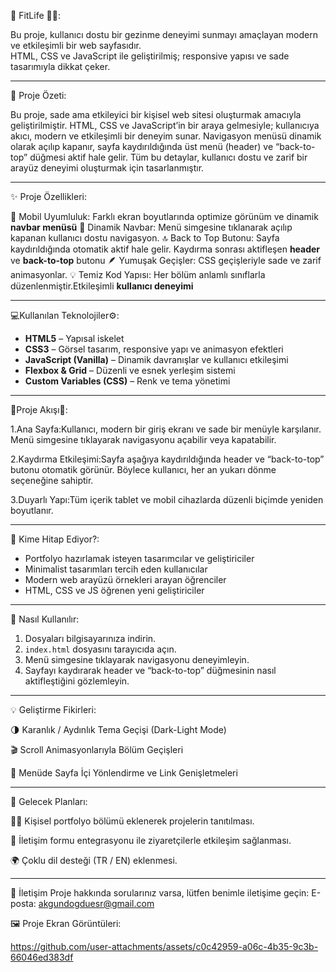 
 💪 FitLife 🧘‍♀️:
 
Bu proje, kullanıcı dostu bir gezinme deneyimi sunmayı amaçlayan modern ve etkileşimli bir web sayfasıdır.  
HTML, CSS ve JavaScript ile geliştirilmiş; responsive yapısı ve sade tasarımıyla dikkat çeker.

---

🚀 Proje Özeti:

Bu proje, sade ama etkileyici bir kişisel web sitesi oluşturmak amacıyla geliştirilmiştir.
HTML, CSS ve JavaScript’in bir araya gelmesiyle; kullanıcıya akıcı, modern ve etkileşimli bir deneyim sunar.
Navigasyon menüsü dinamik olarak açılıp kapanır, sayfa kaydırıldığında üst menü (header) ve “back-to-top” düğmesi aktif hale gelir.
Tüm bu detaylar, kullanıcı dostu ve zarif bir arayüz deneyimi oluşturmak için tasarlanmıştır.

---

✨ Proje Özellikleri:

📱 Mobil Uyumluluk: Farklı ekran boyutlarında optimize görünüm ve dinamik **navbar menüsü**
🍔 Dinamik Navbar: Menü simgesine tıklanarak açılıp kapanan kullanıcı dostu navigasyon.
🔝 Back to Top Butonu: Sayfa kaydırıldığında otomatik aktif hale gelir. Kaydırma sonrası aktifleşen **header** ve **back-to-top** butonu
🪶 Yumuşak Geçişler: CSS geçişleriyle sade ve zarif animasyonlar.
💡 Temiz Kod Yapısı: Her bölüm anlamlı sınıflarla düzenlenmiştir.Etkileşimli **kullanıcı deneyimi**

---

💻Kullanılan Teknolojiler⚙️:

- **HTML5** – Yapısal iskelet
- **CSS3** – Görsel tasarım, responsive yapı ve animasyon efektleri
- **JavaScript (Vanilla)** – Dinamik davranışlar ve kullanıcı etkileşimi
- **Flexbox & Grid** – Düzenli ve esnek yerleşim sistemi
- **Custom Variables (CSS)** – Renk ve tema yönetimi

---

🔄Proje Akışı📲:

1.Ana Sayfa:Kullanıcı, modern bir giriş ekranı ve sade bir menüyle karşılanır.
Menü simgesine tıklayarak navigasyonu açabilir veya kapatabilir.

2.Kaydırma Etkileşimi:Sayfa aşağıya kaydırıldığında header ve “back-to-top” butonu otomatik görünür.
Böylece kullanıcı, her an yukarı dönme seçeneğine sahiptir.

3.Duyarlı Yapı:Tüm içerik tablet ve mobil cihazlarda düzenli biçimde yeniden boyutlanır.

----

👥 Kime Hitap Ediyor?:

- Portfolyo hazırlamak isteyen tasarımcılar ve geliştiriciler  
- Minimalist tasarımları tercih eden kullanıcılar  
- Modern web arayüzü örnekleri arayan öğrenciler  
- HTML, CSS ve JS öğrenen yeni geliştiriciler  

---

🚀 Nasıl Kullanılır:

1. Dosyaları bilgisayarınıza indirin.  
2. `index.html` dosyasını tarayıcıda açın.  
3. Menü simgesine tıklayarak navigasyonu deneyimleyin.  
4. Sayfayı kaydırarak header ve “back-to-top” düğmesinin nasıl aktifleştiğini gözlemleyin.  

---

💡 Geliştirme Fikirleri:

🌗 Karanlık / Aydınlık Tema Geçişi (Dark-Light Mode)

🎬 Scroll Animasyonlarıyla Bölüm Geçişleri

🔗 Menüde Sayfa İçi Yönlendirme ve Link Genişletmeleri

---

📅 Gelecek Planları:

👩‍🎨 Kişisel portfolyo bölümü eklenerek projelerin tanıtılması.

💬 İletişim formu entegrasyonu ile ziyaretçilerle etkileşim sağlanması.

🌍 Çoklu dil desteği (TR / EN) eklenmesi.

---

💬 İletişim Proje hakkında sorularınız varsa, lütfen benimle iletişime geçin: E-posta: akgundogduesr@gmail.com 

🖼️ Proje Ekran Görüntüleri:



https://github.com/user-attachments/assets/c0c42959-a06c-4b35-9c3b-66046ed383df



